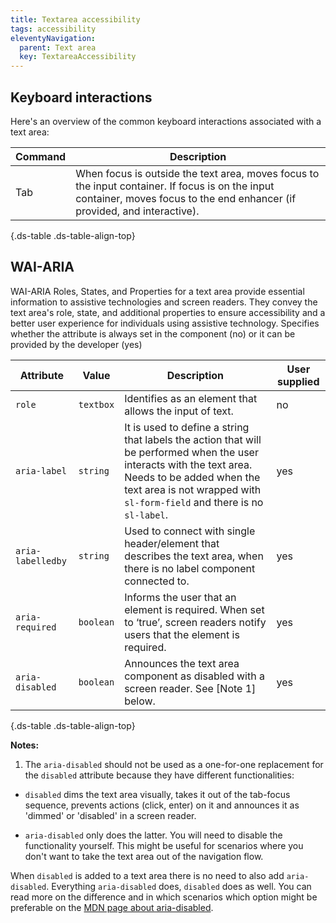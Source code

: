 ```yaml
---
title: Textarea accessibility
tags: accessibility
eleventyNavigation:
  parent: Text area
  key: TextareaAccessibility
---
```

<section>
  
## Keyboard interactions

Here's an overview of the common keyboard interactions associated with a text area:

<div class="ds-table-wrapper">

|Command|Description|
|-|-|
|Tab|When focus is outside the text area, moves focus to the input container. If focus is on the input container, moves focus to the end enhancer (if provided, and interactive).|

{.ds-table .ds-table-align-top}

</div>

</section>

<section>


## WAI-ARIA
WAI-ARIA Roles, States, and Properties for a text area provide essential information to assistive technologies and screen readers. They convey the text area's role, state, and additional properties to ensure accessibility and a better user experience for individuals using assistive technology.
<sl-tooltip id="tooltip1">Specifies whether the attribute is always set in the component (no) or it can be provided by the developer (yes)</sl-tooltip>

<div class="ds-table-wrapper">
  
|Attribute | Value | Description | User supplied <sl-icon name="info" aria-describedby="tooltip1" size="md"></sl-icon> |
|-|-|-|-|
|`role`|`textbox`|Identifies as an element that allows the input of text.|no|
|`aria-label`|`string`|It is used to define a string that labels the action that will be performed when the user interacts with the text area. Needs to be added when the text area is not wrapped with `sl-form-field` and there is no `sl-label`.|yes|
|`aria-labelledby`|`string`|Used to connect with single header/element that describes the text area, when there is no label component connected to.|yes|
|`aria-required`|`boolean`|Informs the user that an element is required. When set to ‘true’, screen readers notify users that the element is required.|yes|
|`aria-disabled`|`boolean`|Announces the text area component as disabled with a screen reader. See [Note 1] below.|yes|

{.ds-table .ds-table-align-top}

</div>

**Notes:**
1. The `aria-disabled` should not be used as a one-for-one replacement for the `disabled` attribute because they have different functionalities:

- `disabled` dims the text area visually, takes it out of the tab-focus sequence, prevents actions (click, enter) on it and announces it as 'dimmed' or 'disabled' in a screen reader.

- `aria-disabled` only does the latter. You will need to disable the functionality yourself. This might be useful for scenarios where you don't want to take the text area out of the navigation flow.

When `disabled` is added to a text area there is no need to also add `aria-disabled`. Everything `aria-disabled` does, `disabled` does as well. You can read more on the difference and in which scenarios which option might be preferable on the [MDN page about aria-disabled](https://developer.mozilla.org/en-US/docs/Web/Accessibility/ARIA/Attributes/aria-disabled).


</section>

